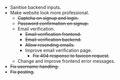 * Sanitise backend inputs.
* Make website look more professional.
    * ~~Captcha on signup and login.~~
    * ~~Password confirmation on signup.~~
    * Email verification.
        * ~~Email verification frontend.~~
        * ~~Email verification backend.~~
        * ~~Allow resending emails.~~
        * Improve email verification page.
            * ~~Fix 404 response to favicon request.~~
    * Change and improve frontend error messages.
* ~~Fix username handling.~~
* ~~Fix posting.~~
